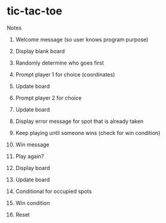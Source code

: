 # tic-tac-toe

Notes
1. Welcome message (so user knows program purpose)
2. Display blank board 
3. Randomly determine who goes first 
4. Prompt player 1 for choice (coordinates)
5. Update board 
6. Prompt player 2 for choice
7. Update board 
8. Display error message for spot that is already taken 
9. Keep playing until someone wins (check for win condition)
10. Win message 
11. Play again?


1. Display board 
2. Update board
3. Conditional for occupied spots
4. Win condition
5. Reset 